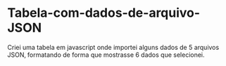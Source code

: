 # Tabela-com-dados-de-arquivo-JSON
Criei uma tabela em javascript onde importei alguns dados de 5 arquivos JSON‚ formatando de forma que mostrasse 6 dados que selecionei.
